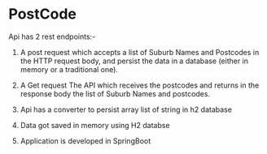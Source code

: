 # PostCode

Api has 2 rest endpoints:-

 
1) A post request which accepts a list of Suburb Names and Postcodes in the HTTP request body, and persist the data in a database (either in memory or a traditional one).

2) A Get request The API which receives the postcodes and returns in the response body the list of Suburb Names and postcodes.

3) Api has a converter to persist array list of string in h2 database

4) Data got saved in memory using H2 databse

5) Application is developed in SpringBoot
